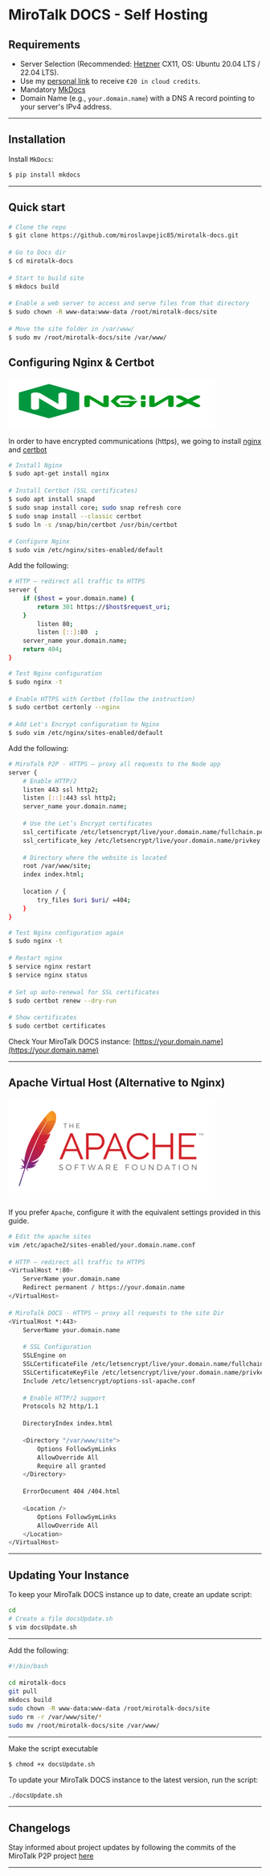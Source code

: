 # MiroTalk DOCS - Self Hosting

## Requirements

- Server Selection (Recommended: [Hetzner](https://www.hetzner.com/cloud) CX11, OS: Ubuntu 20.04 LTS / 22.04 LTS).
- Use my [personal link](https://hetzner.cloud/?ref=XdRifCzCK3bn) to receive `€⁠20 in cloud credits`.
- Mandatory [MkDocs](https://www.mkdocs.org/)
- Domain Name (e.g., `your.domain.name`) with a DNS A record pointing to your server's IPv4 address.

---

## Installation

Install `MkDocs`:

```bash
$ pip install mkdocs
```

---

## Quick start

```bash
# Clone the repo
$ git clone https://github.com/miroslavpejic85/mirotalk-docs.git

# Go to Docs dir
$ cd mirotalk-docs

# Start to build site
$ mkdocs build

# Enable a web server to access and serve files from that directory
$ sudo chown -R www-data:www-data /root/mirotalk-docs/site

# Move the site folder in /var/www/
$ sudo mv /root/mirotalk-docs/site /var/www/
```

## Configuring Nginx & Certbot

![nginx](../images/nginx.png)

In order to have encrypted communications (https), we going to install [nginx](https://www.nginx.com) and [certbot](https://certbot.eff.org)

```bash
# Install Nginx
$ sudo apt-get install nginx

# Install Certbot (SSL certificates)
$ sudo apt install snapd
$ sudo snap install core; sudo snap refresh core
$ sudo snap install --classic certbot
$ sudo ln -s /snap/bin/certbot /usr/bin/certbot

# Configure Nginx
$ sudo vim /etc/nginx/sites-enabled/default
```

Add the following:

```bash
# HTTP — redirect all traffic to HTTPS
server {
    if ($host = your.domain.name) {
        return 301 https://$host$request_uri;
    }
        listen 80;
        listen [::]:80  ;
    server_name your.domain.name;
    return 404;
}
```

```bash
# Test Nginx configuration
$ sudo nginx -t

# Enable HTTPS with Certbot (follow the instruction)
$ sudo certbot certonly --nginx

# Add Let's Encrypt configuration to Nginx
$ sudo vim /etc/nginx/sites-enabled/default
```

Add the following:

```bash
# MiroTalk P2P - HTTPS — proxy all requests to the Node app
server {
    # Enable HTTP/2
    listen 443 ssl http2;
    listen [::]:443 ssl http2;
    server_name your.domain.name;

    # Use the Let’s Encrypt certificates
    ssl_certificate /etc/letsencrypt/live/your.domain.name/fullchain.pem;
    ssl_certificate_key /etc/letsencrypt/live/your.domain.name/privkey.pem;

    # Directory where the website is located
    root /var/www/site;
    index index.html;

    location / {
        try_files $uri $uri/ =404;
    }
}
```

```bash
# Test Nginx configuration again
$ sudo nginx -t

# Restart nginx
$ service nginx restart
$ service nginx status

# Set up auto-renewal for SSL certificates
$ sudo certbot renew --dry-run

# Show certificates
$ sudo certbot certificates
```

Check Your MiroTalk DOCS instance: [https://your.domain.name](https://your.domain.name)

---

## Apache Virtual Host (Alternative to Nginx)

![apache](../images/apache.png)

If you prefer `Apache`, configure it with the equivalent settings provided in this guide.

```bash
# Edit the apache sites
vim /etc/apache2/sites-enabled/your.domain.name.conf

# HTTP — redirect all traffic to HTTPS
<VirtualHost *:80>
    ServerName your.domain.name
    Redirect permanent / https://your.domain.name
</VirtualHost>

# MiroTalk DOCS - HTTPS — proxy all requests to the site Dir
<VirtualHost *:443>
    ServerName your.domain.name

    # SSL Configuration
    SSLEngine on
    SSLCertificateFile /etc/letsencrypt/live/your.domain.name/fullchain.pem
    SSLCertificateKeyFile /etc/letsencrypt/live/your.domain.name/privkey.pem
    Include /etc/letsencrypt/options-ssl-apache.conf

    # Enable HTTP/2 support
    Protocols h2 http/1.1

    DirectoryIndex index.html

    <Directory "/var/www/site">
        Options FollowSymLinks
        AllowOverride All
        Require all granted
    </Directory>

    ErrorDocument 404 /404.html

    <Location />
        Options FollowSymLinks
        AllowOverride All
    </Location>
</VirtualHost>
```

---

## Updating Your Instance

To keep your MiroTalk DOCS instance up to date, create an update script:

```bash
cd
# Create a file docsUpdate.sh
$ vim docsUpdate.sh
```

---

Add the following:

```bash
#!/bin/bash

cd mirotalk-docs
git pull
mkdocs build
sudo chown -R www-data:www-data /root/mirotalk-docs/site
sudo rm -r /var/www/site/*
sudo mv /root/mirotalk-docs/site /var/www/
```

---

Make the script executable

```bash
$ chmod +x docsUpdate.sh
```

To update your MiroTalk DOCS instance to the latest version, run the script:

```bash
./docsUpdate.sh
```

---

## Changelogs

Stay informed about project updates by following the commits of the MiroTalk P2P project [here](https://github.com/miroslavpejic85/mirotalk-docs/commits/main)

---
